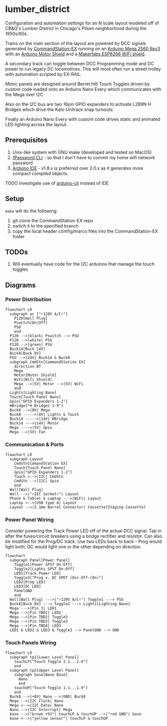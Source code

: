 # lumber_district

Configuration and automation settings for an N scale layout modeled off of CB&Q's Lumber District in Chicago's Pilsen neighborhood during the 1950s/60s.

Trains on the main section of the layout are powered by DCC signals generated by [CommandStation-EX](https://dcc-ex.com/ex-commandstation/index.html) running on an [Arduino Mega 2560 Rev3](https://store-usa.arduino.cc/products/arduino-mega-2560-rev3) with an [Arduino Motor Shield](https://store-usa.arduino.cc/collections/shields/products/arduino-motor-shield-rev3) and a [Makerfabs ESP8266 WiFi shield](https://www.makerfabs.com/esp8266-wifi-shield.html). 

A secondary track can toggle between DCC Programming mode and DC power to run legacy DC locomotives. This will most often run a street trolley with automation scripted by EX-RAIL. 

Mimic panels are designed around Berret Hill Touch Toggles driven by custom code loaded onto an Arduino Nano Every which communicates with the Mega over I2C

Also on the I2C bus are two 16pin GPIO expanders to activate L289N H Bridges which drive the Kato Unitrack snap turnouts.

Finally an Arduino Nano Every with custom code drives static and animated LED lighting across the layout. 

## Prerequisites

1. Unix-like system with GNU make (developed and tested on MacOS)
1. [1Password CLI](https://developer.1password.com/docs/cli/get-started#install) - so that I don't have to commit my home wifi network password
1. [Arduino IDE](https://www.arduino.cc/en/software) - v1.8.x is preferred over 2.0.x as it generates more compact compiled objects.

TODO investigate use of [arduino-cli](https://github.com/arduino/arduino-cli) instead of IDE

## Setup

`make` will do the following:
1. git clone the CommandStation-EX repo
1. switch it to the specified branch
1. copy the local header comfig/marco files into the CommandStation-EX folder

## TODOs

1. Will eventually have code for the I2C arduinos that manage the touch toggles

## Diagrams

### Power Distribution

```mermaid
flowchart LR
  subgraph ac ["⚡️120V A/C⚡️"]
    P120[Wall Plug]
    Pswitch[On/Off]
    PSU
    end
  P120 -->|black| Pswitch --> PSU
  P120 -->|white| PSU
  P120 -->|green| PSU
  Buck14[Buck 14V]
  Buck8[Buck 8V]
  PSU -->|24V| Buck14 & Buck8
  subgraph CmdStn[CommandStation EX]
    direction BT
    Mega
    Motor[Motor Shield]
    WiFi[Wifi Shield]
    Mega -->|5V| Motor -->|5V| WiFi
    end
  Lights[Lighting Nano]
  Touch[Touch Panel Nano]
  Gpio["GPIO Expanders 1-2"]
  HBridge["H Bridges 1-9"]
  Buck8 -->|8V| Mega
  Buck8 ----->|8V| Lights & Touch
  Buck14 ----->|14V| HBridge
  Buck14 --->|14V| Motor
  Mega ---->|5V| Gpio
  Mega -->|5V| Fan
```

### Communication & Ports

```mermaid
flowchart LR
  subgraph Layout
    CmdStn[ComandStation EX]
    Touch[Touch Panel Nano]
    Gpio["GPIO Expanders 1-2"]
    Touch <-->|I2C| CmdStn
    CmdStn -->|I2C| Gpio
    end
  Wall[Wall Plug]
  Wall -->|"⚡IEC Socket⚡️"| Layout
  Phone & Tablet & Laptop -.->|WiFi| Layout
  Laptop <-->|USB type A| Layout
  Layout -->|2.1mm Barrel Connector| Cassette[Staging Cassette]
```

### Power Panel Wiring

Consider powering the Track Power LED off of the actual DCC signal. Tap in after the fuses/circuit breakers using a bridge rectifier and resistor. Can also be modified for the Prog/DC track. Use two LEDs back to back - Prog would light both; DC would light one or the other depending on direction. 

```mermaid
flowchart 
  subgraph Panel[Power Panel]
    Toggle1[Power SPST On-Off]
    Toggle2[Lights SPST On-Off]
    LED1[Track Power LED]
    Toggle3["Prog v. DC SPDT (On)-Off-(On)"]
    LED2[Prog LED]
    LED3[DC LED]
    PanelGND
    end
  Wall[Wall Plug] --->|"⚡️120V A/C⚡️"| Toggle1 ---> PSU
  Buck8[Buck 8V] ---> Toggle2 ---> Lights[Lighting Nano]
  Mega --->|Pin 3| LED1
  Mega -->|Pin TBD1| LED2
  Mega -->|Pin TBD2| Toggle3
  Mega -->|Pin TBD3| Toggle3
  Mega -->|Pin TBD4| LED3
  LED1 & LED2 & LED3 & Toggle3 --> PanelGND --> GND
```

### Touch Panels Wiring

```mermaid
flowchart LR
  subgraph tp1[Lower Level Panel]
    touchLP["Touch Toggle 2.1...2.6"]
    end
  subgraph tp2[Upper Level Panel]
    subgraph base[Nano Base]
      Nano
      end
    touchUP["Touch Toggle 1.1...1.9"]
    end
  Buck8 -->|+8V| Nano -->|GND| Buck8
  Mega -->|I2C Clock| Nano
  Mega <-->|I2C Data| Nano
  Nano -->|I2C Interrupt| Mega
  base -->|"brown +5V"| touchLP & touchUP -->|"red GND"| base
  base <-->|"yellow sensor"| touchLP & touchUP

```

